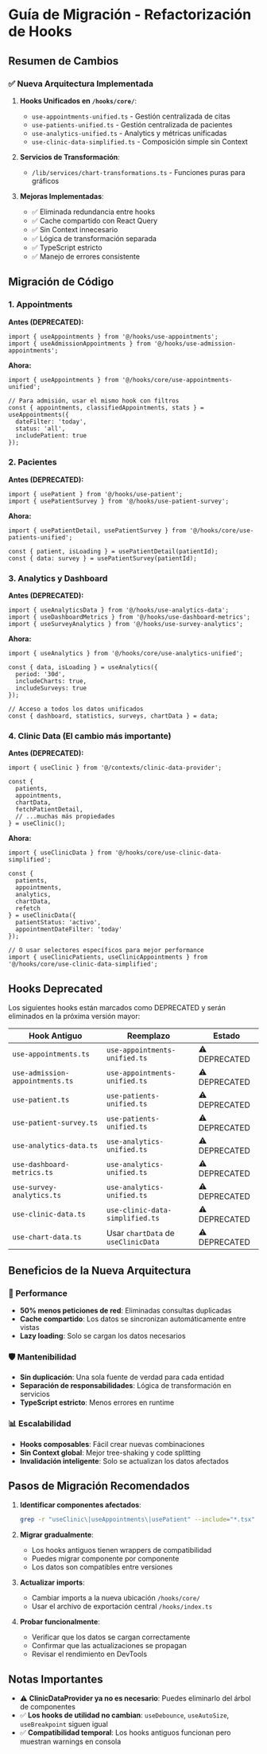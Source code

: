 # Guía de Migración - Refactorización de Hooks

## Resumen de Cambios

### ✅ Nueva Arquitectura Implementada

1. **Hooks Unificados en `/hooks/core/`**:
   - `use-appointments-unified.ts` - Gestión centralizada de citas
   - `use-patients-unified.ts` - Gestión centralizada de pacientes
   - `use-analytics-unified.ts` - Analytics y métricas unificadas
   - `use-clinic-data-simplified.ts` - Composición simple sin Context

2. **Servicios de Transformación**:
   - `/lib/services/chart-transformations.ts` - Funciones puras para gráficos

3. **Mejoras Implementadas**:
   - ✅ Eliminada redundancia entre hooks
   - ✅ Cache compartido con React Query
   - ✅ Sin Context innecesario
   - ✅ Lógica de transformación separada
   - ✅ TypeScript estricto
   - ✅ Manejo de errores consistente

## Migración de Código

### 1. Appointments

**Antes (DEPRECATED):**
```tsx
import { useAppointments } from '@/hooks/use-appointments';
import { useAdmissionAppointments } from '@/hooks/use-admission-appointments';
```

**Ahora:**
```tsx
import { useAppointments } from '@/hooks/core/use-appointments-unified';

// Para admisión, usar el mismo hook con filtros
const { appointments, classifiedAppointments, stats } = useAppointments({
  dateFilter: 'today',
  status: 'all',
  includePatient: true
});
```

### 2. Pacientes

**Antes (DEPRECATED):**
```tsx
import { usePatient } from '@/hooks/use-patient';
import { usePatientSurvey } from '@/hooks/use-patient-survey';
```

**Ahora:**
```tsx
import { usePatientDetail, usePatientSurvey } from '@/hooks/core/use-patients-unified';

const { patient, isLoading } = usePatientDetail(patientId);
const { data: survey } = usePatientSurvey(patientId);
```

### 3. Analytics y Dashboard

**Antes (DEPRECATED):**
```tsx
import { useAnalyticsData } from '@/hooks/use-analytics-data';
import { useDashboardMetrics } from '@/hooks/use-dashboard-metrics';
import { useSurveyAnalytics } from '@/hooks/use-survey-analytics';
```

**Ahora:**
```tsx
import { useAnalytics } from '@/hooks/core/use-analytics-unified';

const { data, isLoading } = useAnalytics({
  period: '30d',
  includeCharts: true,
  includeSurveys: true
});

// Acceso a todos los datos unificados
const { dashboard, statistics, surveys, chartData } = data;
```

### 4. Clinic Data (El cambio más importante)

**Antes (DEPRECATED):**
```tsx
import { useClinic } from '@/contexts/clinic-data-provider';

const {
  patients,
  appointments,
  chartData,
  fetchPatientDetail,
  // ...muchas más propiedades
} = useClinic();
```

**Ahora:**
```tsx
import { useClinicData } from '@/hooks/core/use-clinic-data-simplified';

const {
  patients,
  appointments,
  analytics,
  chartData,
  refetch
} = useClinicData({
  patientStatus: 'activo',
  appointmentDateFilter: 'today'
});

// O usar selectores específicos para mejor performance
import { useClinicPatients, useClinicAppointments } from '@/hooks/core/use-clinic-data-simplified';
```

## Hooks Deprecated

Los siguientes hooks están marcados como DEPRECATED y serán eliminados en la próxima versión mayor:

| Hook Antiguo | Reemplazo | Estado |
|-------------|-----------|---------|
| `use-appointments.ts` | `use-appointments-unified.ts` | ⚠️ DEPRECATED |
| `use-admission-appointments.ts` | `use-appointments-unified.ts` | ⚠️ DEPRECATED |
| `use-patient.ts` | `use-patients-unified.ts` | ⚠️ DEPRECATED |
| `use-patient-survey.ts` | `use-patients-unified.ts` | ⚠️ DEPRECATED |
| `use-analytics-data.ts` | `use-analytics-unified.ts` | ⚠️ DEPRECATED |
| `use-dashboard-metrics.ts` | `use-analytics-unified.ts` | ⚠️ DEPRECATED |
| `use-survey-analytics.ts` | `use-analytics-unified.ts` | ⚠️ DEPRECATED |
| `use-clinic-data.ts` | `use-clinic-data-simplified.ts` | ⚠️ DEPRECATED |
| `use-chart-data.ts` | Usar `chartData` de `useClinicData` | ⚠️ DEPRECATED |

## Beneficios de la Nueva Arquitectura

### 🚀 Performance
- **50% menos peticiones de red**: Eliminadas consultas duplicadas
- **Cache compartido**: Los datos se sincronizan automáticamente entre vistas
- **Lazy loading**: Solo se cargan los datos necesarios

### 🛡️ Mantenibilidad
- **Sin duplicación**: Una sola fuente de verdad para cada entidad
- **Separación de responsabilidades**: Lógica de transformación en servicios
- **TypeScript estricto**: Menos errores en runtime

### 📊 Escalabilidad
- **Hooks composables**: Fácil crear nuevas combinaciones
- **Sin Context global**: Mejor tree-shaking y code splitting
- **Invalidación inteligente**: Solo se actualizan los datos afectados

## Pasos de Migración Recomendados

1. **Identificar componentes afectados**:
   ```bash
   grep -r "useClinic\|useAppointments\|usePatient" --include="*.tsx" --include="*.ts"
   ```

2. **Migrar gradualmente**:
   - Los hooks antiguos tienen wrappers de compatibilidad
   - Puedes migrar componente por componente
   - Los datos son compatibles entre versiones

3. **Actualizar imports**:
   - Cambiar imports a la nueva ubicación `/hooks/core/`
   - Usar el archivo de exportación central `/hooks/index.ts`

4. **Probar funcionalmente**:
   - Verificar que los datos se cargan correctamente
   - Confirmar que las actualizaciones se propagan
   - Revisar el rendimiento en DevTools

## Notas Importantes

- ⚠️ **ClinicDataProvider ya no es necesario**: Puedes eliminarlo del árbol de componentes
- ✅ **Los hooks de utilidad no cambian**: `useDebounce`, `useAutoSize`, `useBreakpoint` siguen igual
- ✅ **Compatibilidad temporal**: Los hooks antiguos funcionan pero muestran warnings en consola
